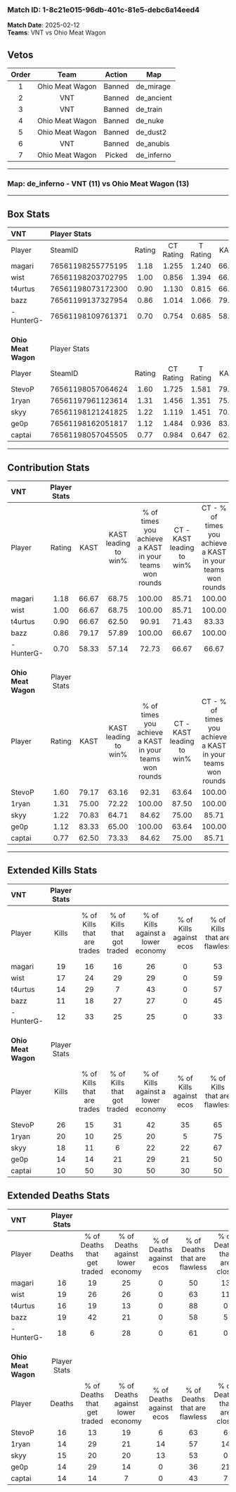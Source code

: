 ### Match ID: 1-8c21e015-96db-401c-81e5-debc6a14eed4  
**Match Date**: 2025-02-12  
**Teams**: VNT vs Ohio Meat Wagon  

## Vetos  

| Order | Team | Action | Map |
| :---: | :--: | :----: | --- |
| 1 | Ohio Meat Wagon | Banned | de_mirage |
| 2 | VNT | Banned | de_ancient |
| 3 | VNT | Banned | de_train |
| 4 | Ohio Meat Wagon | Banned | de_nuke |
| 5 | Ohio Meat Wagon | Banned | de_dust2 |
| 6 | VNT | Banned | de_anubis |
| 7 | Ohio Meat Wagon | Picked | de_inferno |

---  

### **Map**: de_inferno - VNT (11) vs Ohio Meat Wagon (13)  
---  

## Box Stats  

| **VNT**             | Player Stats      |        |           |          |       |       |       |         |        |      |     |
| :- | :- | :-: | :-: | :-: | :-: | :-: | :-: | :-: | :-: | :-: | :-: |
| Player              | SteamID           | Rating | CT Rating | T Rating | KAST  |  ADR  | Kills | Assists | Deaths | K/D  | HS% |
| magari              | 76561198255775195 |  1.18  |   1.255   |  1.240   | 66.67 | 82.8  |  19   |    9    |   16   | 1.19 | 42  |
| wist                | 76561198203702795 |  1.00  |   0.856   |  1.394   | 66.67 | 76.0  |  17   |    5    |   19   | 0.89 | 52  |
| t4urtus             | 76561198073172300 |  0.90  |   1.130   |  0.815   | 66.67 | 60.1  |  14   |    3    |   16   | 0.88 | 35  |
| bazz                | 76561199137327954 |  0.86  |   1.014   |  1.066   | 79.17 | 67.1  |  11   |    8    |   19   | 0.58 | 72  |
| -HunterG-           | 76561198109761371 |  0.70  |   0.754   |  0.685   | 58.33 | 52.9  |  12   |    2    |   18   | 0.67 | 41  |
|                     |                   |        |           |          |       |       |       |         |        |      |     |
|                     |                   |        |           |          |       |       |       |         |        |      |     |
|                     |                   |        |           |          |       |       |       |         |        |      |     |
| **Ohio Meat Wagon** | Player Stats      |        |           |          |       |       |       |         |        |      |     |
| Player              | SteamID           | Rating | CT Rating | T Rating | KAST  |  ADR  | Kills | Assists | Deaths | K/D  | HS% |
| StevoP              | 76561198057064624 |  1.60  |   1.725   |  1.581   | 79.17 | 112.3 |  26   |    6    |   16   | 1.63 | 26  |
| 1ryan               | 76561197961123614 |  1.31  |   1.456   |  1.351   | 75.00 | 86.2  |  20   |    5    |   14   | 1.43 | 55  |
| skyy                | 76561198121241825 |  1.22  |   1.119   |  1.451   | 70.83 | 91.7  |  18   |    7    |   15   | 1.20 | 83  |
| ge0p                | 76561198162051817 |  1.12  |   1.484   |  0.936   | 83.33 | 72.8  |  14   |    6    |   14   | 1.00 | 28  |
| captai              | 76561198057045505 |  0.77  |   0.984   |  0.647   | 62.50 | 52.1  |  10   |    9    |   14   | 0.71 | 20  |
---  

## Contribution Stats  

| **VNT**             | Player Stats |       |                      |                                                        |                           |                                                             |                          |                                                            |
| :- | :-: | :-: | :-: | :-: | :-: | :-: | :-: | :-: |
| Player              |    Rating    | KAST  | KAST leading to win% | % of times you achieve a KAST in your teams won rounds | CT - KAST leading to win% | CT - % of times you achieve a KAST in your teams won rounds | T - KAST leading to win% | T - % of times you achieve a KAST in your teams won rounds |
| magari              |     1.18     | 66.67 |        68.75         |                         100.00                         |           85.71           |                           100.00                            |          55.56           |                           100.00                           |
| wist                |     1.00     | 66.67 |        68.75         |                         100.00                         |           85.71           |                           100.00                            |          55.56           |                           100.00                           |
| t4urtus             |     0.90     | 66.67 |        62.50         |                         90.91                          |           71.43           |                            83.33                            |          55.56           |                           100.00                           |
| bazz                |     0.86     | 79.17 |        57.89         |                         100.00                         |           66.67           |                           100.00                            |          50.00           |                           100.00                           |
| -HunterG-           |     0.70     | 58.33 |        57.14         |                         72.73                          |           66.67           |                            66.67                            |          50.00           |                           80.00                            |
|                     |              |       |                      |                                                        |                           |                                                             |                          |                                                            |
|                     |              |       |                      |                                                        |                           |                                                             |                          |                                                            |
|                     |              |       |                      |                                                        |                           |                                                             |                          |                                                            |
| **Ohio Meat Wagon** | Player Stats |       |                      |                                                        |                           |                                                             |                          |                                                            |
| Player              |    Rating    | KAST  | KAST leading to win% | % of times you achieve a KAST in your teams won rounds | CT - KAST leading to win% | CT - % of times you achieve a KAST in your teams won rounds | T - KAST leading to win% | T - % of times you achieve a KAST in your teams won rounds |
| StevoP              |     1.60     | 79.17 |        63.16         |                         92.31                          |           63.64           |                           100.00                            |          62.50           |                           83.33                            |
| 1ryan               |     1.31     | 75.00 |        72.22         |                         100.00                         |           87.50           |                           100.00                            |          60.00           |                           100.00                           |
| skyy                |     1.22     | 70.83 |        64.71         |                         84.62                          |           75.00           |                            85.71                            |          55.56           |                           83.33                            |
| ge0p                |     1.12     | 83.33 |        65.00         |                         100.00                         |           63.64           |                           100.00                            |          66.67           |                           100.00                           |
| captai              |     0.77     | 62.50 |        73.33         |                         84.62                          |           75.00           |                            85.71                            |          71.43           |                           83.33                            |
---  

## Extended Kills Stats  

| **VNT**             | Player Stats |                            |                            |                                    |                         |                              |                                 |                                       |                    |           |
| :- | :-: | :-: | :-: | :-: | :-: | :-: | :-: | :-: | :-: | :-: |
| Player              |    Kills     | % of Kills that are trades | % of Kills that got traded | % of Kills against a lower economy | % of Kills against ecos | % of Kills that are flawless | % of Kills that are close duels | % of Kills that are assisted by flash | Pistol Round Kills | AWP Kills |
| magari              |      19      |             16             |             16             |                 26                 |            0            |              53              |                5                |                   0                   |         0          |     2     |
| wist                |      17      |             24             |             29             |                 29                 |            0            |              59              |               12                |                   6                   |         0          |     0     |
| t4urtus             |      14      |             29             |             7              |                 43                 |            0            |              57              |               14                |                   0                   |         2          |    10     |
| bazz                |      11      |             18             |             27             |                 27                 |            0            |              45              |                0                |                   9                   |         0          |     0     |
| -HunterG-           |      12      |             33             |             25             |                 25                 |            0            |              33              |               17                |                   0                   |         1          |     0     |
|                     |              |                            |                            |                                    |                         |                              |                                 |                                       |                    |           |
|                     |              |                            |                            |                                    |                         |                              |                                 |                                       |                    |           |
|                     |              |                            |                            |                                    |                         |                              |                                 |                                       |                    |           |
| **Ohio Meat Wagon** | Player Stats |                            |                            |                                    |                         |                              |                                 |                                       |                    |           |
| Player              |    Kills     | % of Kills that are trades | % of Kills that got traded | % of Kills against a lower economy | % of Kills against ecos | % of Kills that are flawless | % of Kills that are close duels | % of Kills that are assisted by flash | Pistol Round Kills | AWP Kills |
| StevoP              |      26      |             15             |             31             |                 42                 |           35            |              65              |                4                |                   4                   |         1          |    11     |
| 1ryan               |      20      |             10             |             25             |                 20                 |            5            |              75              |                5                |                  10                   |         5          |     0     |
| skyy                |      18      |             11             |             6              |                 22                 |           22            |              67              |                0                |                   0                   |         4          |     0     |
| ge0p                |      14      |             14             |             21             |                 29                 |           21            |              50              |               14                |                   0                   |         0          |     0     |
| captai              |      10      |             50             |             30             |                 50                 |           30            |              50              |               10                |                   0                   |         0          |     0     |
## Extended Deaths Stats  

| **VNT**             | Player Stats |                             |                                   |                          |                               |                            |                           |               |
| :- | :-: | :-: | :-: | :-: | :-: | :-: | :-: | :-: |
| Player              |    Deaths    | % of Deaths that get traded | % of Deaths against lower economy | % of Deaths against ecos | % of Deaths that are flawless | % of Deaths that are close | % of Deaths while blinded | Deaths to AWP |
| magari              |      16      |             19              |                25                 |            0             |              50               |             13             |             0             |       1       |
| wist                |      19      |             26              |                26                 |            0             |              63               |             11             |             5             |       2       |
| t4urtus             |      16      |             19              |                13                 |            0             |              88               |             0              |             6             |       2       |
| bazz                |      19      |             42              |                21                 |            0             |              58               |             5              |             5             |       2       |
| -HunterG-           |      18      |              6              |                28                 |            0             |              61               |             0              |             0             |       4       |
|                     |              |                             |                                   |                          |                               |                            |                           |               |
|                     |              |                             |                                   |                          |                               |                            |                           |               |
|                     |              |                             |                                   |                          |                               |                            |                           |               |
| **Ohio Meat Wagon** | Player Stats |                             |                                   |                          |                               |                            |                           |               |
| Player              |    Deaths    | % of Deaths that get traded | % of Deaths against lower economy | % of Deaths against ecos | % of Deaths that are flawless | % of Deaths that are close | % of Deaths while blinded | Deaths to AWP |
| StevoP              |      16      |             13              |                19                 |            6             |              63               |             6              |             0             |       4       |
| 1ryan               |      14      |             29              |                21                 |            14            |              57               |             14             |             0             |       3       |
| skyy                |      15      |             20              |                20                 |            13            |              53               |             0              |             7             |       1       |
| ge0p                |      14      |             29              |                14                 |            0             |              36               |             21             |             0             |       1       |
| captai              |      14      |             14              |                 7                 |            0             |              43               |             7              |             7             |       3       |
